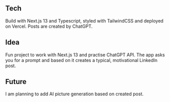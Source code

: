  ## Tech
 Build with Next.js 13 and Typescript, styled with TailwindCSS and deployed on Vercel. Posts are created by ChatGPT.
 
 ## Idea
 Fun project to work with Next.js 13 and practise ChatGPT API. The app asks you for a prompt and based on it creates a typical, motivational LinkedIn post.
 
 ## Future
 I am planning to add AI picture generation based on created post.
